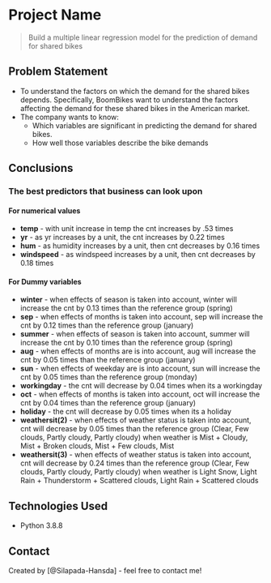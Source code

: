 # Project Name
> Build a multiple linear regression model for the prediction of demand for shared bikes

## Problem Statement
- To understand the factors on which the demand for the shared bikes depends. Specifically, BoomBikes want to understand the factors affecting the demand for these shared bikes in the American market. 
- The company wants to know:
  - Which variables are significant in predicting the demand for shared bikes.
  - How well those variables describe the bike demands

## Conclusions
### The best predictors that business can look upon 

#### For numerical values
- **temp** - with unit increase in temp the cnt increases by .53 times
- **yr** - as yr increases by a unit, the cnt increases by 0.22 times
- **hum** - as humidity increases by a unit, then cnt decreases by 0.16 times
- **windspeed** - as windspeed increases by a unit, then cnt decreases by 0.18 times

#### For Dummy variables
- **winter** - when effects of season is taken into account, winter will increase the cnt by 0.13 times than the reference group (spring)
- **sep** - when effects of months is taken into account, sep will increase the cnt by 0.12 times than the reference group (january)
- **summer** - when effects of season is taken into account, summer will increase the cnt by 0.10 times than the reference group (spring)
- **aug** - when effects of months are is into account, aug will increase the cnt by 0.05 times than the reference group (january)
- **sun** - when effects of weekday are is into account, sun will increase the cnt by 0.05 times than the reference group (monday)
- **workingday** -  the cnt will decrease by 0.04 times when its a workingday
- **oct** - when effects of months is taken into account, oct will increase the cnt by 0.04 times than the reference group (january)
- **holiday** - the cnt will decrease by 0.05 times when its a holiday
- **weathersit(2)** - when effects of weather status is taken into account, cnt will decrease by  0.05 times than the reference group (Clear, Few clouds, Partly cloudy, Partly cloudy) when weather is Mist + Cloudy, Mist + Broken clouds, Mist + Few clouds, Mist
- **weathersit(3)** - when effects of weather status is taken into account, cnt will decrease by  0.24 times than the reference group (Clear, Few clouds, Partly cloudy, Partly cloudy) when weather is Light Snow, Light Rain + Thunderstorm + Scattered clouds, Light Rain + Scattered clouds


## Technologies Used
- Python 3.8.8

## Contact
Created by [@Silapada-Hansda] - feel free to contact me!


